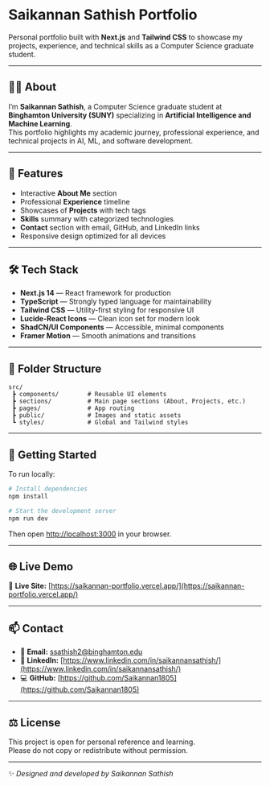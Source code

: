 # Saikannan Sathish Portfolio

Personal portfolio built with **Next.js** and **Tailwind CSS** to showcase my projects, experience, and technical skills as a Computer Science graduate student.

---

## 🧑‍💻 About

I’m **Saikannan Sathish**, a Computer Science graduate student at **Binghamton University (SUNY)** specializing in **Artificial Intelligence and Machine Learning**.  
This portfolio highlights my academic journey, professional experience, and technical projects in AI, ML, and software development.

---

## 🚀 Features

- Interactive **About Me** section  
- Professional **Experience** timeline  
- Showcases of **Projects** with tech tags  
- **Skills** summary with categorized technologies  
- **Contact** section with email, GitHub, and LinkedIn links  
- Responsive design optimized for all devices  

---

## 🛠️ Tech Stack

- **Next.js 14** — React framework for production  
- **TypeScript** — Strongly typed language for maintainability  
- **Tailwind CSS** — Utility-first styling for responsive UI  
- **Lucide-React Icons** — Clean icon set for modern look  
- **ShadCN/UI Components** — Accessible, minimal components  
- **Framer Motion** — Smooth animations and transitions  

---

## 📁 Folder Structure

```
src/
 ┣ components/        # Reusable UI elements
 ┣ sections/          # Main page sections (About, Projects, etc.)
 ┣ pages/             # App routing
 ┣ public/            # Images and static assets
 ┗ styles/            # Global and Tailwind styles
```

---

## 🧩 Getting Started

To run locally:

```bash
# Install dependencies
npm install

# Start the development server
npm run dev
```

Then open [http://localhost:3000](http://localhost:3000) in your browser.

---

## 🌐 Live Demo

🔗 **Live Site:** [https://saikannan-portfolio.vercel.app/](https://saikannan-portfolio.vercel.app/)

---

## 📫 Contact

- 📧 **Email:** ssathish2@binghamton.edu  
- 💼 **LinkedIn:** [https://www.linkedin.com/in/saikannansathish/](https://www.linkedin.com/in/saikannansathish/)  
- 💻 **GitHub:** [https://github.com/Saikannan1805](https://github.com/Saikannan1805)

---

## ⚖️ License

This project is open for personal reference and learning.  
Please do not copy or redistribute without permission.

---

✨ *Designed and developed by Saikannan Sathish*
